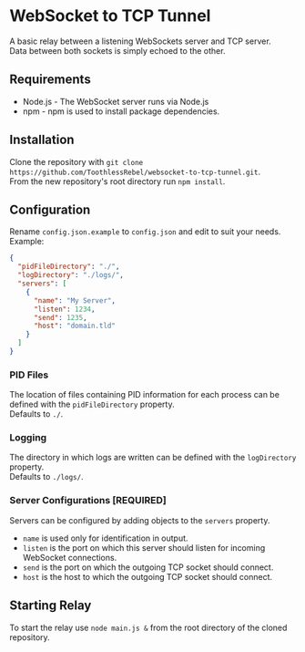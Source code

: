 # WebSocket to TCP Tunnel
A basic relay between a listening WebSockets server and TCP server.  
Data between both sockets is simply echoed to the other.

## Requirements
* Node.js - The WebSocket server runs via Node.js
* npm - npm is used to install package dependencies.

## Installation
Clone the repository with `git clone https://github.com/ToothlessRebel/websocket-to-tcp-tunnel.git`.  
From the new repository's root directory run `npm install`.

## Configuration
Rename `config.json.example` to `config.json` and edit to suit your needs.  
Example:
```json
{
  "pidFileDirectory": "./",
  "logDirectory": "./logs/",
  "servers": [
    {
      "name": "My Server",
      "listen": 1234,
      "send": 1235,
      "host": "domain.tld"
    }
  ]
}

```

### PID Files
The location of files containing PID information for each process can be defined with 
the `pidFileDirectory` property.  
Defaults to `./`.

### Logging
The directory in which logs are written can be defined with the `logDirectory` property.  
Defaults to `./logs/`.
 
### Server Configurations [REQUIRED]
Servers can be configured by adding objects to the `servers` property.
* `name` is used only for identification in output.  
* `listen` is the port on which this server should listen for incoming WebSocket connections.
* `send` is the port on which the outgoing TCP socket should connect.
* `host` is the host to which the outgoing TCP socket should connect.  

## Starting Relay 
To start the relay use `node main.js &` from the root directory of the cloned repository.

